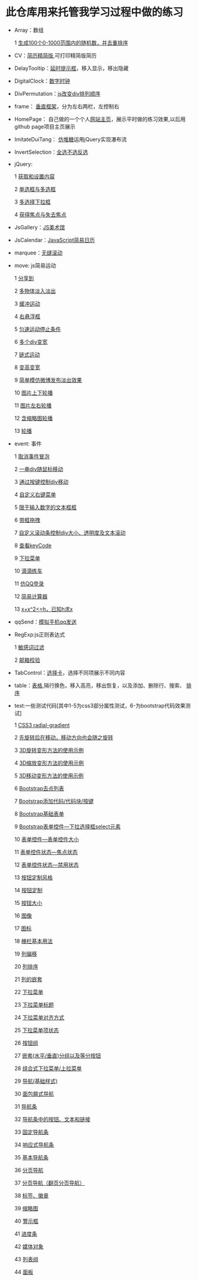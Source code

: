 # 此仓库用来托管我学习过程中做的练习

*   Array：数组

	1 [生成100个0-1000范围内的随机数，并去重排序](http://byalice.github.io/DailyPractice/Array/1.html)

*   CV：[简历精简版](http://byalice.github.io/DailyPractice/CV/index.html),可打印精简版简历

*   DelayTooltip：[延时提示框](http://byalice.github.io/DailyPractice/DelayTooltip/1.html)，移入显示，移出隐藏

*   DigitalClock：[数字时钟](http://byalice.github.io/DailyPractice/DigitalClock/index.html)

*   DivPermutation：[js改变div排列顺序](http://byalice.github.io/DailyPractice/DivPermutation/1.html)

*   frame： [垂直框架](http://byalice.github.io/DailyPractice/frame/index.html)，分为左右两栏，左控制右

*   HomePage： 自己做的一个个人[网站主页](http://senyu.website/)，展示平时做的练习效果,以后用github page项目主页展示

*   ImitateDuiTang： [仿堆糖](http://byalice.github.io/DailyPractice/ImitateDuiTang/index.html)运用jQuery实现瀑布流

*   InvertSelection：[全选不选反选](http://byalice.github.io/DailyPractice/InvertSelection/1.html)

* jQuery: 

	1 [获取和设置内容](http://byalice.github.io/DailyPractice/jQuery/1.html)
	
	2 [单选框与多选框](http://byalice.github.io/DailyPractice/jQuery/2.html)
	
	3 [多选择下拉框](http://byalice.github.io/DailyPractice/jQuery/3.html)
	
	4 [获得焦点与失去焦点](http://byalice.github.io/DailyPractice/jQuery/4.html)
	
	
	

*   JsGallery：[JS美术馆](http://byalice.github.io/DailyPractice/JsGallery/gallery.html)

*   JsCalendar：[JavaScript简易日历](http://byalice.github.io/DailyPractice/JsCalendar/1.html)

*   marquee：[无缝滚动](http://byalice.github.io/DailyPractice/marquee/index.html)

* move: js简易运动

  1 [分享到](http://byalice.github.io/DailyPractice/move/1.html)

  2 [多物体淡入淡出](http://byalice.github.io/DailyPractice/move/2.html)

  3 [缓冲运动](http://byalice.github.io/DailyPractice/move/3.html)

  4 [右悬浮框](http://byalice.github.io/DailyPractice/move/4.html)

  5 [匀速运动停止条件](http://byalice.github.io/DailyPractice/move/5.html)

  6 [多个div变宽](http://byalice.github.io/DailyPractice/move/6.html)

  7 [链式运动](http://byalice.github.io/DailyPractice/move/7.html)

  8 [变高变宽](http://byalice.github.io/DailyPractice/move/8.html)

  9 [简单模仿微博发布淡出效果](http://byalice.github.io/DailyPractice/move/9.html)

  10 [图片上下轮播](http://byalice.github.io/DailyPractice/move/10.html)

  11 [图片左右轮播](http://byalice.github.io/DailyPractice/move/11.html)

  12 [含缩略图轮播](http://byalice.github.io/DailyPractice/move/12.html)
  
  13 [轮播](http://byalice.github.io/DailyPractice/move/13.html)




* event: 事件

	1 [取消事件冒泡](http://byalice.github.io/DailyPractice/event/1.html)

	2 [一串div随鼠标移动](http://byalice.github.io/DailyPractice/event/2.html)

	3 [通过按键控制div移动](http://byalice.github.io/DailyPractice/event/3.html)

	4 [自定义右键菜单](http://byalice.github.io/DailyPractice/event/4.html)

	5 [限于输入数字的文本框框](http://byalice.github.io/DailyPractice/event/5.html)

	6 [带框拖拽](http://byalice.github.io/DailyPractice/event/6.html)

	7 [自定义滚动条控制div大小、透明度及文本滚动](http://byalice.github.io/DailyPractice/event/7.html)

	8 [查看keyCode](http://byalice.github.io/DailyPractice/event/8.html)

	9 [下拉菜单](http://byalice.github.io/DailyPractice/event/9.html)

	10 [滴滴练车](http://byalice.github.io/DailyPractice/event/10.html)

	11 [仿QQ登录](http://byalice.github.io/DailyPractice/event/11.html)

	12 [简易计算器](http://byalice.github.io/DailyPractice/event/12.html)
	
	13 [x+x^2<=h，已知h求x](http://byalice.github.io/DailyPractice/event/13.html)






*   qqSend：[模拟手机qq发送](http://byalice.github.io/DailyPractice/qqSend/1.html)

* RegExp:js正则表达式

	1 [敏感词过滤](http://byalice.github.io/DailyPractice/RegExp/1.html)

	2 [邮箱校验](http://byalice.github.io/DailyPractice/RegExp/2.html)

*   TabControl：[选择卡](http://byalice.github.io/DailyPractice/TabControl/1.html)，选择不同项展示不同内容

*   table：[表格](http://byalice.github.io/DailyPractice/table/1.html),隔行换色，移入高亮，移出恢复，以及添加、删除行、搜索、
[排序](http://byalice.github.io/DailyPractice/table/2.html)

*   test:一些测试代码[其中1-5为css3部分属性测试，6-为bootstrap代码效果测试]

	1 [CSS3 radial-gradient](http://byalice.github.io/DailyPractice/test/1.html)
	
	2 [先旋转后在移动，移动方向也会随之旋转](http://byalice.github.io/DailyPractice/test/2.html)
		
	3 [3D旋转变形方法的使用示例](http://byalice.github.io/DailyPractice/test/3.html)
	
	4 [3D缩放变形方法的使用示例](http://byalice.github.io/DailyPractice/test/4.html)
	
	5 [3D移动变形方法的使用示例](http://byalice.github.io/DailyPractice/test/5.html)
	
	6 [Bootstrap去点列表](http://byalice.github.io/DailyPractice/test/6.html)
	
	7 [Bootstrap添加代码/代码块/按键](http://byalice.github.io/DailyPractice/test/7.html)
	
	8 [Bootstrap基础表单](http://byalice.github.io/DailyPractice/test/8.html)
	
	9 [Bootstrap表单控件—下拉选择框select元素](http://byalice.github.io/DailyPractice/test/9.html)
	
	10 [表单控件—表单控件大小](http://byalice.github.io/DailyPractice/test/10.html)
	
	11 [表单控件状态—焦点状态](http://byalice.github.io/DailyPractice/test/11.html)
	
	12 [表单控件状态—禁用状态](http://byalice.github.io/DailyPractice/test/12.html)
	
	13 [按钮定制风格](http://byalice.github.io/DailyPractice/test/13.html)
	
	14 [按钮定制](http://byalice.github.io/DailyPractice/test/14.html)
	
	15 [按钮大小](http://byalice.github.io/DailyPractice/test/15.html)
	
	16 [图像](http://byalice.github.io/DailyPractice/test/16.html)
	
	17 [图标](http://byalice.github.io/DailyPractice/test/17.html)
	
	18 [栅栏基本用法](http://byalice.github.io/DailyPractice/test/18.html)
	
	19 [列偏移](http://byalice.github.io/DailyPractice/test/19.html)
	
	20 [列排序](http://byalice.github.io/DailyPractice/test/20.html)
	
	21 [列的嵌套](http://byalice.github.io/DailyPractice/test/21.html)
	
	22 [下拉菜单](http://byalice.github.io/DailyPractice/test/22.html)
	
	23 [下拉菜单标题](http://byalice.github.io/DailyPractice/test/23.html)
	
	24 [下拉菜单对齐方式](http://byalice.github.io/DailyPractice/test/24.html)
	
	25 [下拉菜单项状态](http://byalice.github.io/DailyPractice/test/25.html)
	
	26 [按钮组](http://byalice.github.io/DailyPractice/test/26.html)
	
	27 [嵌套(水平/垂直)分组以及等分按钮](http://byalice.github.io/DailyPractice/test/27.html)
	
	28 [组合式下拉菜单/上拉菜单](http://byalice.github.io/DailyPractice/test/28.html)
	
	29 [导航(基础样式)](http://byalice.github.io/DailyPractice/test/29.html)
	
	30 [面包屑式导航](http://byalice.github.io/DailyPractice/test/30.html)
	
	31 [导航条](http://byalice.github.io/DailyPractice/test/31.html)
	
	32 [导航条中的按钮、文本和链接](http://byalice.github.io/DailyPractice/test/32.html)
	
	33 [固定导航条](http://byalice.github.io/DailyPractice/test/33.html)
	
	34 [响应式导航条](http://byalice.github.io/DailyPractice/test/34.html)
	
	35 [基本导航条](http://byalice.github.io/DailyPractice/test/35.html)
	
	36 [分页导航](http://byalice.github.io/DailyPractice/test/36.html)
	
	37 [分页导航（翻页分页导航）](http://byalice.github.io/DailyPractice/test/37.html)
	
	38 [标签、徽章](http://byalice.github.io/DailyPractice/test/38.html)
	
	39 [缩略图](http://byalice.github.io/DailyPractice/test/39.html)
	
	40 [警示框](http://byalice.github.io/DailyPractice/test/40.html)
	
	41 [进度条](http://byalice.github.io/DailyPractice/test/41.html)
	
	42 [媒体对象](http://byalice.github.io/DailyPractice/test/42.html)
	
	43 [列表组](http://byalice.github.io/DailyPractice/test/43.html)
	
	44 [面板](http://byalice.github.io/DailyPractice/test/44.html)


